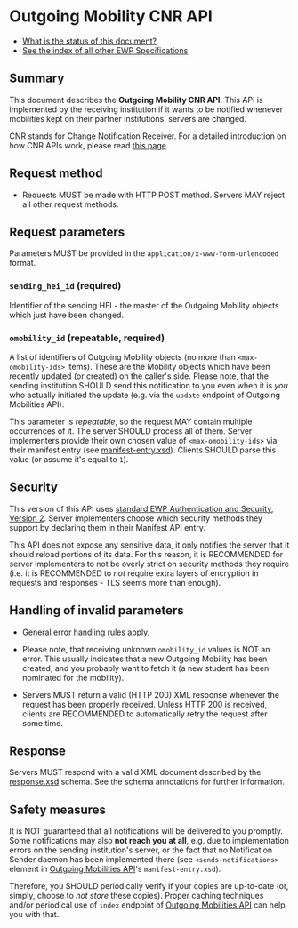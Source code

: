 Outgoing Mobility CNR API
=========================

* [What is the status of this document?][statuses]
* [See the index of all other EWP Specifications][develhub]


Summary
-------

This document describes the **Outgoing Mobility CNR API**. This API is
implemented by the receiving institution if it wants to be notified whenever
mobilities kept on their partner institutions' servers are changed.

CNR stands for Change Notification Receiver. For a detailed introduction on how
CNR APIs work, please read [this page][cnr-intro].


Request method
--------------

 * Requests MUST be made with HTTP POST method. Servers MAY reject all other
   request methods.


Request parameters
------------------

Parameters MUST be provided in the `application/x-www-form-urlencoded` format.


### `sending_hei_id` (required)

Identifier of the sending HEI - the master of the Outgoing Mobility objects
which just have been changed.


### `omobility_id` (repeatable, required)

A list of identifiers of Outgoing Mobility objects (no more than
`<max-omobility-ids>` items). These are the Mobility objects which have been
recently updated (or created) on the caller's side. Please note, that the
sending institution SHOULD send this notification to you even when it is *you*
who actually initiated the update (e.g. via the `update` endpoint of Outgoing
Mobilities API).

This parameter is *repeatable*, so the request MAY contain multiple occurrences
of it. The server SHOULD process all of them. Server implementers provide their
own chosen value of `<max-omobility-ids>` via their manifest entry (see
[manifest-entry.xsd](manifest-entry.xsd)). Clients SHOULD parse this value (or
assume it's equal to `1`).


Security
--------

This version of this API uses [standard EWP Authentication and Security,
Version 2][sec-v2]. Server implementers choose which security methods they
support by declaring them in their Manifest API entry.

This API does not expose any sensitive data, it only notifies the server that
it should reload portions of its data. For this reason, it is RECOMMENDED for
server implementers to not be overly strict on security methods they require
(i.e. it is RECOMMENDED to *not* require extra layers of encryption in requests
and responses - TLS seems more than enough).


Handling of invalid parameters
------------------------------

 * General [error handling rules][error-handling] apply.

 * Please note, that receiving unknown `omobility_id` values is NOT an error.
   This usually indicates that a new Outgoing Mobility has been created, and
   you probably want to fetch it (a new student has been nominated for the
   mobility).

 * Servers MUST return a valid (HTTP 200) XML response whenever the request has
   been properly received. Unless HTTP 200 is received, clients are RECOMMENDED
   to automatically retry the request after some time.


Response
--------

Servers MUST respond with a valid XML document described by the
[response.xsd](response.xsd) schema. See the schema annotations for further information.


Safety measures
---------------

It is NOT guaranteed that all notifications will be delivered to you promptly.
Some notifications may also **not reach you at all**, e.g. due to
implementation errors on the sending institution's server, or the fact that no
Notification Sender daemon has been implemented there (see
`<sends-notifications>` element in [Outgoing Mobilities API][omobilities-api]'s
`manifest-entry.xsd`).

Therefore, you SHOULD periodically verify if your copies are up-to-date (or,
simply, choose to *not store* these copies). Proper caching techniques and/or
periodical use of `index` endpoint of [Outgoing Mobilities API][omobilities-api]
can help you with that.


[develhub]: http://developers.erasmuswithoutpaper.eu/
[statuses]: https://github.com/erasmus-without-paper/ewp-specs-management#statuses
[registry-spec]: https://github.com/erasmus-without-paper/ewp-specs-api-registry
[discovery-api]: https://github.com/erasmus-without-paper/ewp-specs-api-discovery
[echo]: https://github.com/erasmus-without-paper/ewp-specs-api-echo
[error-handling]: https://github.com/erasmus-without-paper/ewp-specs-architecture#error-handling
[institutions-api]: https://github.com/erasmus-without-paper/ewp-specs-api-institutions
[iias-api]: https://github.com/erasmus-without-paper/ewp-specs-api-iias
[omobilities-api]: https://github.com/erasmus-without-paper/ewp-specs-api-omobilities
[cnr-intro]: https://github.com/erasmus-without-paper/ewp-specs-architecture#cnr
[sec-v2]: https://github.com/erasmus-without-paper/ewp-specs-sec-intro/tree/stable-v2
